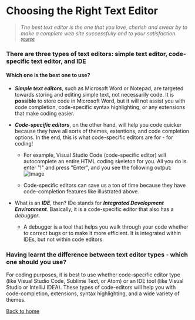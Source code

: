 # Choosing the Right Text Editor

> _The best text editor is the one that you love, cherish and swear by to make a complete web site successfully and to your satisfaction. <sup>[source](https://codefellows.github.io/code-102-guide/curriculum/class-02/Choosing-A-Text-Editor--The-Older-Coder.pdf)</sup>_

### There are three types of text editors: simple text editor, code-specific text editor, and IDE

#### Which one is the best one to use?

* ***Simple text editors***, such as Microsoft Word or Notepad, are targeted towards storing and editing simple text, not necessarily code.
It is **possible** to store code in Microsoft Word, but it will not assist you with code completion, code-specific syntax highlighting, or any extensions that make coding easier.

* ***Code-specific editors***, on the other hand, will help you code quicker because they have all sorts of themes, extentions, and code completion options. In the end, this is what code-specific editors are for - for coding!
  * For example, Visual Studio Code (code-specific editor) will autocomplete an entire HTML coding skeleton for you.
  All you do is enter "!" and press "Enter", and you see the following output:
  ![image](https://user-images.githubusercontent.com/48433669/209425018-22208603-3997-43ad-a418-af380b247250.png)
  
  * Code-specific editors can save us a ton of time because they have code-completion features like illustrated above.

* What is an ***IDE***, then? IDe stands for ***Integrated Development Environment***. Basically, it is a code-specific editor that also has a _debugger_.
  * A debugger is a tool that helps you walk through your code whether to correct bugs or to make it more efficient. It is integrated within IDEs, but not within code editors.

### Having learnt the difference between text editor types - which one should you use?

For coding purposes, it is best to use whether code-specific editor type (like Visual Studio Code, Sublime Text, or Atom) or an IDE tool (like Visual Studio or IntelliJ IDEA). These types of code-editors will help you with code-completion, extensions, syntax highlighting, and a wide variety of themes.

[Back to home](../README.md)